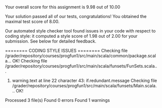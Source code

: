 Your overall score for this assignment is 9.98 out of 10.00


Your solution passed all of our tests, congratulations! You obtained the maximal test
score of 8.00.

Our automated style checker tool found issues in your code with respect to coding style: it
computed a style score of 1.98 out of 2.00 for your submission. See below for detailed feedback.

======== CODING STYLE ISSUES ========
Checking file /grader/repository/courses/progfun1/src/main/scala/common/package.scala... OK!
Checking file /grader/repository/courses/progfun1/src/main/scala/funsets/FunSets.scala...
  1. warning.text at line 22 character 43:
     if.redundant.message
Checking file /grader/repository/courses/progfun1/src/main/scala/funsets/Main.scala... OK!

Processed 3  file(s)
Found 0 errors
Found 1 warnings